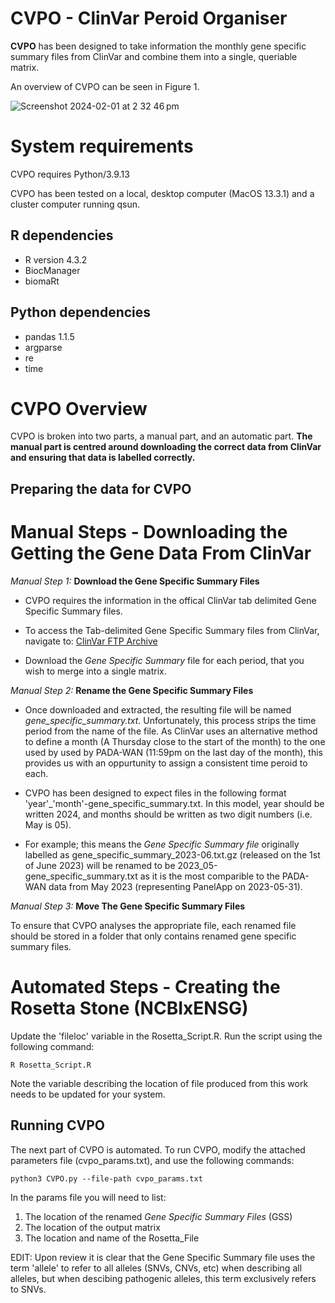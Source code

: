 <h1> CVPO - ClinVar Peroid Organiser </h1>

**CVPO** has been designed to take information the monthly gene specific summary files from ClinVar and combine them into a single, queriable matrix. 

An overview of CVPO can be seen in Figure 1.

![Screenshot 2024-02-01 at 2 32 46 pm](https://github.com/MedicalGenomicsLab/Vigelint/assets/15273099/bea6aed6-4184-4972-8674-8e8f0550d4fd)

# System requirements
CVPO requires Python/3.9.13

CVPO has been tested on a local, desktop computer (MacOS 13.3.1) and a cluster computer running qsun.

## R dependencies 
- R version 4.3.2
- BiocManager
- biomaRt 

## Python dependencies
- pandas 1.1.5
- argparse
- re
- time

# CVPO Overview 

CVPO is broken into two parts, a manual part, and an automatic part. **The manual part is centred around downloading the correct data from ClinVar and ensuring that data is labelled correctly.**

<h2> Preparing the data for CVPO </h2>

# Manual Steps - Downloading the Getting the Gene Data From ClinVar

_Manual Step 1:_ **Download the Gene Specific Summary Files**

- CVPO requires the information in the offical ClinVar tab delimited Gene Specific Summary files.

- To access the Tab-delimited Gene Specific Summary files from ClinVar, navigate to:
  [ClinVar FTP Archive](https://ftp.ncbi.nlm.nih.gov/pub/clinvar/tab_delimited/archive/)

- Download the _Gene Specific Summary_ file for each period, that you wish to merge into a single matrix.

_Manual Step 2:_ **Rename the Gene Specific Summary Files**
- Once downloaded and extracted, the resulting file will be named _gene_specific_summary.txt_. Unfortunately, this process strips the time period from the name of the file.
As ClinVar uses an alternative method to define a month (A Thursday close to the start of the month) to the one used by used by PADA-WAN (11:59pm on the last day of the month), this provides us with an oppurtunity to assign a consistent time peroid to each.

- CVPO has been designed to expect files in the following format 'year'_'month'-gene_specific_summary.txt. In this model, year should be written 2024, and months should be written as two digit numbers (i.e. May is 05).

- For example; this means the _Gene Specific Summary file_ originally labelled as gene_specific_summary_2023-06.txt.gz (released on the 1st of June 2023) will be renamed to be 2023_05-gene_specific_summary.txt as it is the most comparible to the PADA-WAN data from May 2023 (representing PanelApp on 2023-05-31).
 
_Manual Step 3:_ **Move The Gene Specific Summary Files**

To ensure that CVPO analyses the appropriate file, each renamed file should be stored in a folder that only contains renamed gene specific summary files.

# Automated Steps - Creating the Rosetta Stone (NCBIxENSG)

Update the 'fileloc' variable in the Rosetta_Script.R.
Run the script using the following command:

    R Rosetta_Script.R 

Note the variable describing the location of file produced from this work needs to be updated for your system.

<h2> Running CVPO </h2>

The next part of CVPO is automated. To run CVPO, modify the attached parameters file (cvpo_params.txt), and use the following commands:

    python3 CVPO.py --file-path cvpo_params.txt

In the params file you will need to list:
1. The location of the renamed _Gene Specific Summary Files_ (GSS)
2. The location of the output matrix
3. The location and name of the Rosetta_File


EDIT:
Upon review it is clear that the Gene Specific Summary file uses the term 'allele' to refer to all alleles (SNVs, CNVs, etc) when describing all alleles, but when descibing pathogenic alleles, this term exclusively refers to SNVs.
